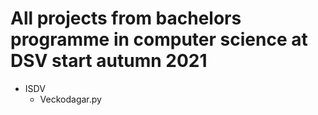 <h1>All projects from bachelors programme in computer science at DSV start autumn 2021</h1>

<p>
<ul>
	<li>
	ISDV
		<ul>
			<li>Veckodagar.py</li>
		</ul>
	</li>
</ul>

</p>
